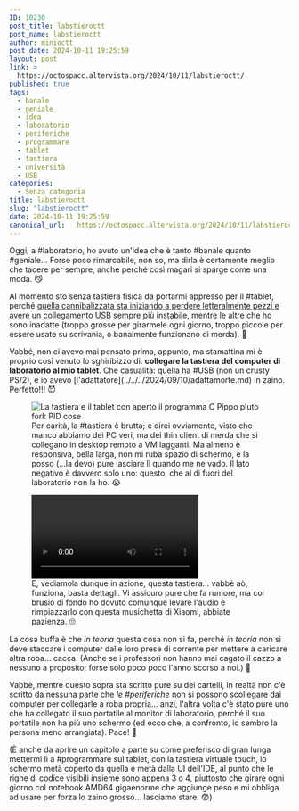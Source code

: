 ```yaml
---
ID: 10230
post_title: labstieroctt
post_name: labstieroctt
author: minioctt
post_date: 2024-10-11 19:25:59
layout: post
link: >
  https://octospacc.altervista.org/2024/10/11/labstieroctt/
published: true
tags:
  - banale
  - geniale
  - idea
  - laboratorio
  - periferiche
  - programmare
  - tablet
  - tastiera
  - università
  - USB
categories:
  - Senza categoria
title: labstieroctt
slug: "labstieroctt"
date: 2024-10-11 19:25:59
canonical_url:   https://octospacc.altervista.org/2024/10/11/labstieroctt/
---
```

<!-- wp:paragraph -->
<p markdown="1">Oggi, a #laboratorio, ho avuto un'idea che è tanto #banale quanto #geniale... Forse poco rimarcabile, non so, ma dirla è certamente meglio che tacere per sempre, anche perché così magari si sparge come una moda. 😼</p>
<!-- /wp:paragraph -->

<!-- wp:paragraph -->
<p markdown="1">Al momento sto senza tastiera fisica da portarmi appresso per il #tablet, perché <a href="https://t.me/SpaccInc/1107">quella cannibalizzata sta iniziando a perdere letteralmente pezzi e avere un collegamento USB sempre più instabile</a>, mentre le altre che ho sono inadatte (troppo grosse per girarmele ogni giorno, troppo piccole per essere usate su scrivania, o banalmente funzionano di merda). 🥺</p>
<!-- /wp:paragraph -->

<!-- wp:paragraph -->
<p markdown="1">Vabbé, non ci avevo mai pensato prima, appunto, ma stamattina mi è proprio così venuto lo sghiribizzo di: <strong>collegare la tastiera del computer di laboratorio al mio tablet</strong>. Che casualità: quella ha #USB (non un crusty PS/2), e io avevo [l'adattatore](../../../2024/09/10/adattamorte.md) in zaino. Perfetto!!! 😈</p>
<!-- /wp:paragraph -->

<!-- wp:paragraph -->
<p markdown="1"></p>
<!-- /wp:paragraph -->

<!-- wp:image {"id":10239,"sizeSlug":"large","linkDestination":"none"} -->
<figure class="wp-block-image size-large"><img src="https://octospacc.github.io/microblog-mirror/assets/uploads/2024/10/img_20241011_1244361613870657851322684-960x1280.jpg" alt="La tastiera e il tablet con aperto il programma C Pippo pluto fork PID cose" class="wp-image-10239"/><figcaption class="wp-element-caption">Per carità, la #tastiera è brutta; e direi ovviamente, visto che manco abbiamo dei PC veri, ma dei thin client di merda che si collegano in desktop remoto a VM lagganti. Ma almeno è responsiva, bella larga, non mi ruba spazio di schermo, e la posso (...la devo) pure lasciare lì quando me ne vado. Il lato negativo è davvero solo uno: questo, che al di fuori del laboratorio non la ho. 😭</figcaption></figure>
<!-- /wp:image -->

<!-- wp:paragraph -->
<p markdown="1"></p>
<!-- /wp:paragraph -->

<!-- wp:video {"id":10238,"loop":true} -->
<figure class="wp-block-video"><video controls loop src="https://octospacc.github.io/microblog-mirror/assets/uploads/2024/10/wp-1728667074175.mp4"></video><figcaption class="wp-element-caption">E, vediamola dunque in azione, questa tastiera... vabbè aò, funziona, basta dettagli. Vi assicuro pure che fa rumore, ma col brusio di fondo ho dovuto comunque levare l'audio e rimpiazzarlo con questa musichetta di Xiaomi, abbiate pazienza. 🙄</figcaption></figure>
<!-- /wp:video -->

<!-- wp:paragraph -->
<p markdown="1"></p>
<!-- /wp:paragraph -->

<!-- wp:paragraph -->
<p markdown="1">La cosa buffa è che <em>in teoria</em> questa cosa non si fa, perché <em>in teoria</em> non si deve staccare i computer dalle loro prese di corrente per mettere a caricare altra roba... cacca. (Anche se i professori non hanno mai cagato il cazzo a nessuno a proposito; forse solo poco poco l'anno scorso a noi.) 🤥</p>
<!-- /wp:paragraph -->

<!-- wp:paragraph -->
<p markdown="1">Vabbè, mentre questo sopra sta scritto pure su dei cartelli, in realtà non c'è scritto da nessuna parte che <em>le #periferiche</em> non si possono scollegare dai computer per collegarle a roba propria... anzi, l'altra volta c'è stato pure uno che ha collegato il suo portatile al monitor di laboratorio, perché il suo portatile non ha più uno schermo (ed ecco che, a confronto, io sembro la persona meno arrangiata). Pace! 🤗</p>
<!-- /wp:paragraph -->

<!-- wp:paragraph -->
<p markdown="1">(È anche da aprire un capitolo a parte su come preferisco di gran lunga mettermi lì a #programmare sul tablet, con la tastiera virtuale touch, lo schermo metà coperto da quella e metà dalla UI dell'IDE, al punto che le righe di codice visibili insieme sono appena 3 o 4, piuttosto che girare ogni giorno col notebook AMD64 gigaenorme che aggiunge peso e mi obbliga ad usare per forza lo zaino grosso... lasciamo stare. 😨)</p>
<!-- /wp:paragraph -->